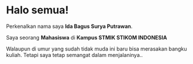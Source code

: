 # Halo semua! 

Perkenalkan nama saya **Ida Bagus Surya Putrawan**.

Saya seorang **Mahasiswa** di **Kampus STMIK STIKOM INDONESIA** 

Walaupun di umur yang sudah tidak muda ini baru bisa merasakan bangku kuliah.
Tetapi saya tetap semangat dalam menjalaninya..
